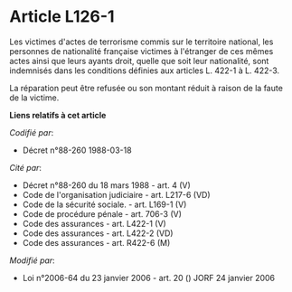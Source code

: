 # Article L126-1

Les victimes d'actes de terrorisme commis sur le territoire national, les personnes de nationalité française victimes à
l'étranger de ces mêmes actes ainsi que leurs ayants droit, quelle que soit leur nationalité, sont indemnisés dans les
conditions définies aux articles L. 422-1 à L. 422-3. 

La réparation peut être refusée ou son montant réduit à raison de la faute de la victime.

**Liens relatifs à cet article**

_Codifié par_:

  - Décret n°88-260 1988-03-18

_Cité par_:

  - Décret n°88-260 du 18 mars 1988 - art. 4 (V)
  - Code de l'organisation judiciaire - art. L217-6 (VD)
  - Code de la sécurité sociale. - art. L169-1 (V)
  - Code de procédure pénale - art. 706-3 (V)
  - Code des assurances - art. L422-1 (V)
  - Code des assurances - art. L422-2 (VD)
  - Code des assurances - art. R422-6 (M)

_Modifié par_:

  - Loi n°2006-64 du 23 janvier 2006 - art. 20 () JORF 24 janvier 2006
